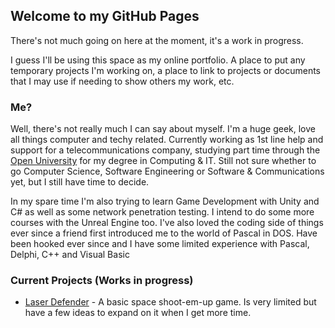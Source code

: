 ## Welcome to my GitHub Pages

There's not much going on here at the moment, it's a work in progress.

I guess I'll be using this space as my online portfolio. A place to put any temporary projects I'm working on, a place to link to projects or documents that I may use if needing to show others my work, etc.

### Me?

Well, there's not really much I can say about myself. 
I'm a huge geek, love all things computer and techy related. Currently working as 1st line help and support for a telecommunications company, studying part time through the [Open University](http://www.open.ac.uk/) for my degree in Computing & IT. Still not sure whether to go Computer Science, Software Engineering or Software & Communications yet, but I still have time to decide.

In my spare time I'm also trying to learn Game Development with Unity and C# as well as some network penetration testing. I intend to do some more courses with the Unreal Engine too. I've also loved the coding side of things ever since a friend first introduced me to the world of Pascal in DOS. Have been hooked ever since and I have some limited experience with Pascal, Delphi, C++ and Visual Basic

### Current Projects (Works in progress)

- [Laser Defender](https://duanemetcalf.github.io/LaserDefender/) - A basic space shoot-em-up game. Is very limited but have a few ideas to expand on it when I get more time.
